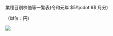 業種目別株価等一覧表(令和元年 $5!\\cdot!6$ 月分)

（単位：円）

![](https://www.nta.go.jp/tmp/ce959222-95b5-46f8-83e1-aa2f91f72ec2/images/5c356c50b45e0054a47d8caa71e6dba88857df68574a53ef4d8fa83232e5ef29.jpg)